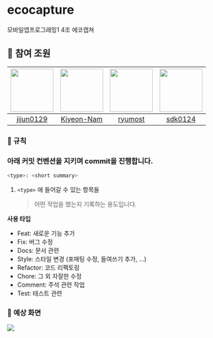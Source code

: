 # ecocapture
모바일앱프로그래밍1 4조 에코캡쳐

## 🚩 참여 조원

| [<img src="https://github.com/jijun0129.png" width="100px">](https://github.com/jijun0129) | [<img src="https://github.com/Kiyeon-Nam.png" width="100px">](https://github.com/Kiyeon-Nam) | [<img src="https://github.com/ryumost.png" width="100px">](https://github.com/ryumost) | [<img src="https://github.com/sdk0124.png" width="100px">](https://github.com/sdk0124) |
| :----------------------------------------------------------------------------------------: | :----------------------------------------------------------------------------------------: | :----------------------------------------------------------------------------------: | :------------------------------------------------------------------------------------: |
|                         [jijun0129](https://github.com/jijun0129)                          |                         [Kiyeon-Nam](https://github.com/Kiyeon-Nam)                          |                         [ryumost](https://github.com/ryumost)                          |                         [sdk0124](https://github.com/sdk0124)                          |


### 📌 규칙

### 아래 커밋 컨벤션을 지키며 commit을 진행합니다.

```bash
<type>: <short summary>
```

1. `<type>` 에 들어갈 수 있는 항목들
   > 어떤 작업을 했는지 기록하는 용도입니다.

**사용 타입**

- Feat: 새로운 기능 추가
- Fix: 버그 수정
- Docs: 문서 관련
- Style: 스타일 변경 (포매팅 수정, 들여쓰기 추가, …)
- Refactor: 코드 리팩토링
- Chore: 그 외 자잘한 수정
- Comment: 주석 관련 작업
- Test: 테스트 관련


### 📄 예상 화면
<img src="https://i.ibb.co/2NkpJ9X/Kakao-Talk-20241112-171902074.png" />
